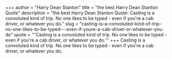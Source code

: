 +++
author = "Harry Dean Stanton"
title = "the best Harry Dean Stanton Quote"
description = "the best Harry Dean Stanton Quote: Casting is a convoluted kind of trip. No one likes to be typed - even if you're a cab driver, or whatever you do."
slug = "casting-is-a-convoluted-kind-of-trip-no-one-likes-to-be-typed---even-if-youre-a-cab-driver-or-whatever-you-do"
quote = '''Casting is a convoluted kind of trip. No one likes to be typed - even if you're a cab driver, or whatever you do.'''
+++
Casting is a convoluted kind of trip. No one likes to be typed - even if you're a cab driver, or whatever you do.
